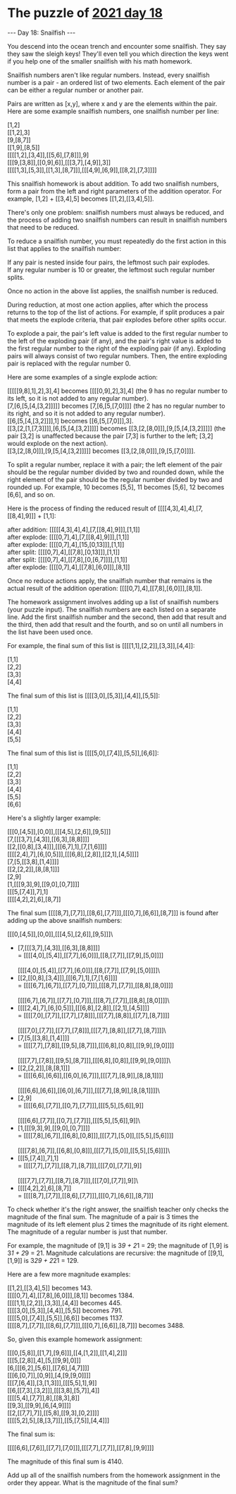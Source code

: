 # The puzzle of [2021 day 18](https://adventofcode.com/2021/day/18)

--- Day 18: Snailfish ---

You descend into the ocean trench and encounter some snailfish. They say they saw the sleigh keys! They'll even tell you which direction the keys went if you help one of the smaller snailfish with his math homework.

Snailfish numbers aren't like regular numbers. Instead, every snailfish number is a pair - an ordered list of two elements. Each element of the pair can be either a regular number or another pair.

Pairs are written as [x,y], where x and y are the elements within the pair. Here are some example snailfish numbers, one snailfish number per line:

[1,2]\
[[1,2],3]\
[9,[8,7]]\
[[1,9],[8,5]]\
[[[[1,2],[3,4]],[[5,6],[7,8]]],9]\
[[[9,[3,8]],[[0,9],6]],[[[3,7],[4,9]],3]]\
[[[[1,3],[5,3]],[[1,3],[8,7]]],[[[4,9],[6,9]],[[8,2],[7,3]]]]

This snailfish homework is about addition. To add two snailfish numbers, form a pair from the left and right parameters of the addition operator. For example, [1,2] + [[3,4],5] becomes [[1,2],[[3,4],5]].

There's only one problem: snailfish numbers must always be reduced, and the process of adding two snailfish numbers can result in snailfish numbers that need to be reduced.

To reduce a snailfish number, you must repeatedly do the first action in this list that applies to the snailfish number:

If any pair is nested inside four pairs, the leftmost such pair explodes.\
If any regular number is 10 or greater, the leftmost such regular number splits.

Once no action in the above list applies, the snailfish number is reduced.

During reduction, at most one action applies, after which the process returns to the top of the list of actions. For example, if split produces a pair that meets the explode criteria, that pair explodes before other splits occur.

To explode a pair, the pair's left value is added to the first regular number to the left of the exploding pair (if any), and the pair's right value is added to the first regular number to the right of the exploding pair (if any). Exploding pairs will always consist of two regular numbers. Then, the entire exploding pair is replaced with the regular number 0.

Here are some examples of a single explode action:

[[[[[9,8],1],2],3],4] becomes [[[[0,9],2],3],4] (the 9 has no regular number to its left, so it is not added to any regular number).\
[7,[6,[5,[4,[3,2]]]]] becomes [7,[6,[5,[7,0]]]] (the 2 has no regular number to its right, and so it is not added to any regular number).\
[[6,[5,[4,[3,2]]]],1] becomes [[6,[5,[7,0]]],3].\
[[3,[2,[1,[7,3]]]],[6,[5,[4,[3,2]]]]] becomes [[3,[2,[8,0]]],[9,[5,[4,[3,2]]]]] (the pair [3,2] is unaffected because the pair [7,3] is further to the left; [3,2] would explode on the next action).\
[[3,[2,[8,0]]],[9,[5,[4,[3,2]]]]] becomes [[3,[2,[8,0]]],[9,[5,[7,0]]]].

To split a regular number, replace it with a pair; the left element of the pair should be the regular number divided by two and rounded down, while the right element of the pair should be the regular number divided by two and rounded up. For example, 10 becomes [5,5], 11 becomes [5,6], 12 becomes [6,6], and so on.

Here is the process of finding the reduced result of [[[[4,3],4],4],[7,[[8,4],9]]] + [1,1]:

after addition: [[[[[4,3],4],4],[7,[[8,4],9]]],[1,1]]\
after explode:  [[[[0,7],4],[7,[[8,4],9]]],[1,1]]\
after explode:  [[[[0,7],4],[15,[0,13]]],[1,1]]\
after split:    [[[[0,7],4],[[7,8],[0,13]]],[1,1]]\
after split:    [[[[0,7],4],[[7,8],[0,[6,7]]]],[1,1]]\
after explode:  [[[[0,7],4],[[7,8],[6,0]]],[8,1]]

Once no reduce actions apply, the snailfish number that remains is the actual result of the addition operation: [[[[0,7],4],[[7,8],[6,0]]],[8,1]].

The homework assignment involves adding up a list of snailfish numbers (your puzzle input). The snailfish numbers are each listed on a separate line. Add the first snailfish number and the second, then add that result and the third, then add that result and the fourth, and so on until all numbers in the list have been used once.

For example, the final sum of this list is [[[[1,1],[2,2]],[3,3]],[4,4]]:

[1,1]\
[2,2]\
[3,3]\
[4,4]

The final sum of this list is [[[[3,0],[5,3]],[4,4]],[5,5]]:

[1,1]\
[2,2]\
[3,3]\
[4,4]\
[5,5]

The final sum of this list is [[[[5,0],[7,4]],[5,5]],[6,6]]:

[1,1]\
[2,2]\
[3,3]\
[4,4]\
[5,5]\
[6,6]

Here's a slightly larger example:

[[[0,[4,5]],[0,0]],[[[4,5],[2,6]],[9,5]]]\
[7,[[[3,7],[4,3]],[[6,3],[8,8]]]]\
[[2,[[0,8],[3,4]]],[[[6,7],1],[7,[1,6]]]]\
[[[[2,4],7],[6,[0,5]]],[[[6,8],[2,8]],[[2,1],[4,5]]]]\
[7,[5,[[3,8],[1,4]]]]\
[[2,[2,2]],[8,[8,1]]]\
[2,9]\
[1,[[[9,3],9],[[9,0],[0,7]]]]\
[[[5,[7,4]],7],1]\
[[[[4,2],2],6],[8,7]]

The final sum [[[[8,7],[7,7]],[[8,6],[7,7]]],[[[0,7],[6,6]],[8,7]]] is found after adding up the above snailfish numbers:

[[[0,[4,5]],[0,0]],[[[4,5],[2,6]],[9,5]]]\
+ [7,[[[3,7],[4,3]],[[6,3],[8,8]]]]\
= [[[[4,0],[5,4]],[[7,7],[6,0]]],[[8,[7,7]],[[7,9],[5,0]]]]\
\
  [[[[4,0],[5,4]],[[7,7],[6,0]]],[[8,[7,7]],[[7,9],[5,0]]]]\
+ [[2,[[0,8],[3,4]]],[[[6,7],1],[7,[1,6]]]]\
= [[[[6,7],[6,7]],[[7,7],[0,7]]],[[[8,7],[7,7]],[[8,8],[8,0]]]]\
\
  [[[[6,7],[6,7]],[[7,7],[0,7]]],[[[8,7],[7,7]],[[8,8],[8,0]]]]\
+ [[[[2,4],7],[6,[0,5]]],[[[6,8],[2,8]],[[2,1],[4,5]]]]\
= [[[[7,0],[7,7]],[[7,7],[7,8]]],[[[7,7],[8,8]],[[7,7],[8,7]]]]\
\
  [[[[7,0],[7,7]],[[7,7],[7,8]]],[[[7,7],[8,8]],[[7,7],[8,7]]]]\
+ [7,[5,[[3,8],[1,4]]]]\
= [[[[7,7],[7,8]],[[9,5],[8,7]]],[[[6,8],[0,8]],[[9,9],[9,0]]]]\
\
  [[[[7,7],[7,8]],[[9,5],[8,7]]],[[[6,8],[0,8]],[[9,9],[9,0]]]]\
+ [[2,[2,2]],[8,[8,1]]]\
= [[[[6,6],[6,6]],[[6,0],[6,7]]],[[[7,7],[8,9]],[8,[8,1]]]]\
\
  [[[[6,6],[6,6]],[[6,0],[6,7]]],[[[7,7],[8,9]],[8,[8,1]]]]\
+ [2,9]\
= [[[[6,6],[7,7]],[[0,7],[7,7]]],[[[5,5],[5,6]],9]]\
\
  [[[[6,6],[7,7]],[[0,7],[7,7]]],[[[5,5],[5,6]],9]]\
+ [1,[[[9,3],9],[[9,0],[0,7]]]]\
= [[[[7,8],[6,7]],[[6,8],[0,8]]],[[[7,7],[5,0]],[[5,5],[5,6]]]]\
\
  [[[[7,8],[6,7]],[[6,8],[0,8]]],[[[7,7],[5,0]],[[5,5],[5,6]]]]\
+ [[[5,[7,4]],7],1]\
= [[[[7,7],[7,7]],[[8,7],[8,7]]],[[[7,0],[7,7]],9]]\
\
  [[[[7,7],[7,7]],[[8,7],[8,7]]],[[[7,0],[7,7]],9]]\
+ [[[[4,2],2],6],[8,7]]\
= [[[[8,7],[7,7]],[[8,6],[7,7]]],[[[0,7],[6,6]],[8,7]]]

To check whether it's the right answer, the snailfish teacher only checks the magnitude of the final sum. The magnitude of a pair is 3 times the magnitude of its left element plus 2 times the magnitude of its right element. The magnitude of a regular number is just that number.

For example, the magnitude of [9,1] is 3*9 + 2*1 = 29; the magnitude of [1,9] is 3*1 + 2*9 = 21. Magnitude calculations are recursive: the magnitude of [[9,1],[1,9]] is 3*29 + 2*21 = 129.

Here are a few more magnitude examples:

[[1,2],[[3,4],5]] becomes 143.\
[[[[0,7],4],[[7,8],[6,0]]],[8,1]] becomes 1384.\
[[[[1,1],[2,2]],[3,3]],[4,4]] becomes 445.\
[[[[3,0],[5,3]],[4,4]],[5,5]] becomes 791.\
[[[[5,0],[7,4]],[5,5]],[6,6]] becomes 1137.\
[[[[8,7],[7,7]],[[8,6],[7,7]]],[[[0,7],[6,6]],[8,7]]] becomes 3488.

So, given this example homework assignment:

[[[0,[5,8]],[[1,7],[9,6]]],[[4,[1,2]],[[1,4],2]]]\
[[[5,[2,8]],4],[5,[[9,9],0]]]\
[6,[[[6,2],[5,6]],[[7,6],[4,7]]]]\
[[[6,[0,7]],[0,9]],[4,[9,[9,0]]]]\
[[[7,[6,4]],[3,[1,3]]],[[[5,5],1],9]]\
[[6,[[7,3],[3,2]]],[[[3,8],[5,7]],4]]\
[[[[5,4],[7,7]],8],[[8,3],8]]\
[[9,3],[[9,9],[6,[4,9]]]]\
[[2,[[7,7],7]],[[5,8],[[9,3],[0,2]]]]\
[[[[5,2],5],[8,[3,7]]],[[5,[7,5]],[4,4]]]

The final sum is:

[[[[6,6],[7,6]],[[7,7],[7,0]]],[[[7,7],[7,7]],[[7,8],[9,9]]]]

The magnitude of this final sum is 4140.

Add up all of the snailfish numbers from the homework assignment in the order they appear. What is the magnitude of the final sum?